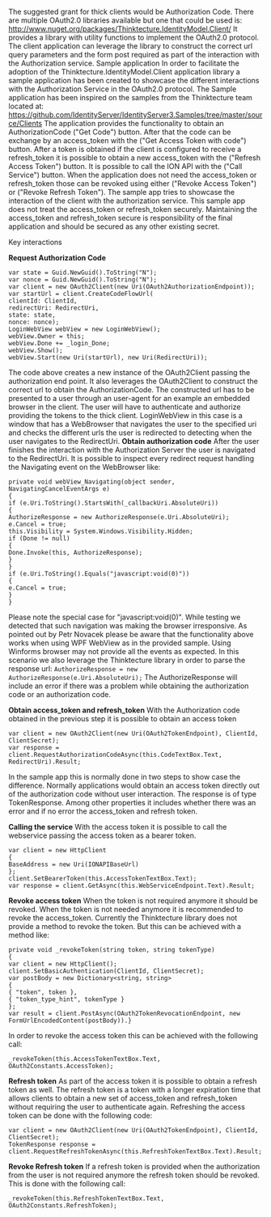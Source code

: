 The suggested grant for thick clients would be Authorization Code. There are multiple OAuth2.0 libraries available but one that could be used is: http://www.nuget.org/packages/Thinktecture.IdentityModel.Client/
It provides a library with utility functions to implement the OAuth2.0 protocol. The client application can leverage the library to construct the correct url query parameters and the form post required as part of the interaction with the Authorization service. Sample application In order to facilitate the adoption of the Thinktecture.IdentityModel.Client application library a sample application has been created to showcase the different interactions with the Authorization Service in the OAuth2.0 protocol. The Sample application has been inspired on the samples from the Thinktecture team located at: https://github.com/IdentityServer/IdentityServer3.Samples/tree/master/source/Clients The application provides the functionality to obtain an AuthorizationCode ("Get Code") button.
After that the code can be exchange by an access_token with the ("Get Access Token with code") button. After a token is obtained if the client is configured to receive a refresh_token it is possible to obtain a new access_token with the ("Refresh Access Token") button. It is possible to call the ION API with the ("Call Service") button. When the application does not need the access_token or refresh_token those can be revoked using either ("Revoke Access Token") or ("Revoke Refresh Token"). The sample app tries to showcase the interaction of the client with the authorization service. This sample app does not treat the access_token or refresh_token securely. Maintaining the access_token and refresh_token secure is responsibility of the final application and should be secured as any other existing secret. 

Key interactions

 **Request Authorization Code**

    var state = Guid.NewGuid().ToString("N");
    var nonce = Guid.NewGuid().ToString("N");
    var client = new OAuth2Client(new Uri(OAuth2AuthorizationEndpoint));
    var startUrl = client.CreateCodeFlowUrl(
    clientId: ClientId,
    redirectUri: RedirectUri,
    state: state,
    nonce: nonce);
    LoginWebView webView = new LoginWebView();
    webView.Owner = this;
    webView.Done += _login_Done;
    webView.Show();
    webView.Start(new Uri(startUrl), new Uri(RedirectUri));

 The code above creates a new instance of the OAuth2Client passing the authorization end point. It also leverages the OAuth2Client to construct the correct url to obtain the AuthorizationCode. The constructed url has to be presented to a user through an user-agent for an example an embedded browser in the client. The user will have to authenticate and authorize providing the tokens to the thick client. LoginWebView in this case is a window that has a WebBrowser that navigates the user to the specified uri and checks the different urls the user is redirected to detecting when the user navigates to the RedirectUri.
**Obtain authorization code** 
After the user finishes the interaction with the Authorization Server the user is navigated to the RedirectUri. It is possible to inspect every redirect request handling the Navigating event on the WebBrowser like:

    private void webView_Navigating(object sender, NavigatingCancelEventArgs e)
    {
    if (e.Uri.ToString().StartsWith(_callbackUri.AbsoluteUri))
    {
    AuthorizeResponse = new AuthorizeResponse(e.Uri.AbsoluteUri);
    e.Cancel = true;
    this.Visibility = System.Windows.Visibility.Hidden;
    if (Done != null)
    {
    Done.Invoke(this, AuthorizeResponse);
    }
    }
    if (e.Uri.ToString().Equals("javascript:void(0)"))
    {
    e.Cancel = true;
    }
    } 

Please note the special case for "javascript:void(0)". While testing we detected that such navigation was making the browser irresponsive. As pointed out by Petr Novacek please be aware that the functionality above works when using WPF WebView as in the provided sample. Using Winforms browser may not provide all the events as expected. In this scenario we also leverage the Thinktecture library in order to parse the response url:
`AuthorizeResponse = new AuthorizeResponse(e.Uri.AbsoluteUri);` 
The AuthorizeResponse will include an error if there was a problem while obtaining the authorization code or an authorization code. 

**Obtain access_token and refresh_token**
With the Authorization code obtained in the previous step it is possible to obtain an access token

    var client = new OAuth2Client(new Uri(OAuth2TokenEndpoint), ClientId, ClientSecret);
    var response = client.RequestAuthorizationCodeAsync(this.CodeTextBox.Text, RedirectUri).Result;

 In the sample app this is normally done in two steps to show case the difference. Normally applications would obtain an access token directly out of the authorization code without user interaction. The response is of type TokenResponse. Among other properties it includes whether there was an error and if no error the access_token and refresh token. 
 
**Calling the service** 
With the access token it is possible to call the webservice passing the access token as a bearer token.

    var client = new HttpClient
    {
    BaseAddress = new Uri(IONAPIBaseUrl)
    };
    client.SetBearerToken(this.AccessTokenTextBox.Text);
    var response = client.GetAsync(this.WebServiceEndpoint.Text).Result;

 **Revoke access token** 
 When the token is not required anymore it should be revoked. When the token is not needed anymore it is recommended to revoke the access_token. Currently the Thinktecture library does not provide a method to revoke the token. But this can be achieved with a method like:

    private void _revokeToken(string token, string tokenType)
    {
    var client = new HttpClient();
    client.SetBasicAuthentication(ClientId, ClientSecret);
    var postBody = new Dictionary<string, string>
    {
    { "token", token },
    { "token_type_hint", tokenType }
    };
    var result = client.PostAsync(OAuth2TokenRevocationEndpoint, new FormUrlEncodedContent(postBody)).}

 In order to revoke the access token this can be achieved with the following call:

    _revokeToken(this.AccessTokenTextBox.Text, OAuth2Constants.AccessToken);

**Refresh token** 
As part of the access token it is possible to obtain a refresh token as well. The refresh token is a token with a longer expiration time that allows clients to obtain a new set of access_token and refresh_token without requiring the user to authenticate again. Refreshing the access token can be done with the following code:

    var client = new OAuth2Client(new Uri(OAuth2TokenEndpoint), ClientId, ClientSecret);
    TokenResponse response = client.RequestRefreshTokenAsync(this.RefreshTokenTextBox.Text).Result;

 **Revoke Refresh token**
If a refresh token is provided when the authorization from the user is not required anymore the refresh token should be revoked. This is done with the following call:

    _revokeToken(this.RefreshTokenTextBox.Text, OAuth2Constants.RefreshToken);